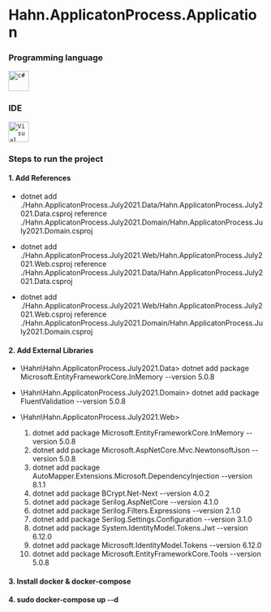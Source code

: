 # Hahn.ApplicatonProcess.Application

### Programming language
<code><img height="40" src="https://www.fixedbuffer.com/wp-content/uploads/2019/06/reflexion.png" title="c#"></code>



### IDE
<code><img height="40" src="https://alternativas-a.com/wp-content/uploads/alternativas-a-Visual-Studio-Code-150x150.jpg" title="Visual Code"></code>

### Steps to run the project

#### 1. Add References

- dotnet add ./Hahn.ApplicatonProcess.July2021.Data/Hahn.ApplicatonProcess.July2021.Data.csproj reference ./Hahn.ApplicatonProcess.July2021.Domain/Hahn.ApplicatonProcess.July2021.Domain.csproj

- dotnet add ./Hahn.ApplicatonProcess.July2021.Web/Hahn.ApplicatonProcess.July2021.Web.csproj reference ./Hahn.ApplicatonProcess.July2021.Data/Hahn.ApplicatonProcess.July2021.Data.csproj

- dotnet add ./Hahn.ApplicatonProcess.July2021.Web/Hahn.ApplicatonProcess.July2021.Web.csproj reference ./Hahn.ApplicatonProcess.July2021.Domain/Hahn.ApplicatonProcess.July2021.Domain.csproj

#### 2. Add External Libraries

- \Hahn\Hahn.ApplicatonProcess.July2021.Data>
    dotnet add package Microsoft.EntityFrameworkCore.InMemory  --version 5.0.8

- \Hahn\Hahn.ApplicatonProcess.July2021.Domain>
    dotnet add package FluentValidation --version 5.0.8

- \Hahn\Hahn.ApplicatonProcess.July2021.Web>
    <ol>
      <li>dotnet add package Microsoft.EntityFrameworkCore.InMemory  --version 5.0.8</li>
      <li>dotnet add package Microsoft.AspNetCore.Mvc.NewtonsoftJson --version 5.0.8</li>
      <li>dotnet add package AutoMapper.Extensions.Microsoft.DependencyInjection --version 8.1.1</li>
      <li>dotnet add package BCrypt.Net-Next --version 4.0.2</li>
      <li>dotnet add package Serilog.AspNetCore --version 4.1.0</li>
      <li>dotnet add package Serilog.Filters.Expressions --version 2.1.0</li>
      <li>dotnet add package Serilog.Settings.Configuration --version 3.1.0</li>
      <li>dotnet add package System.IdentityModel.Tokens.Jwt --version 6.12.0</li>
      <li>dotnet add package Microsoft.IdentityModel.Tokens --version 6.12.0</li>
      <li>dotnet add package Microsoft.EntityFrameworkCore.Tools --version 5.0.8</li>
    </ol>
    
#### 3. Install docker & docker-compose

#### 4. sudo docker-compose up --d




